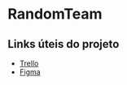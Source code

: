 # RandomTeam
## Links úteis do projeto
- [Trello](https://trello.com/b/0a6uVbBy/random-team)
- [Figma](https://www.figma.com/file/s1adCCD74vGZila0qNJi1r/Refor%C3%A7o?node-id=0%3A1)
